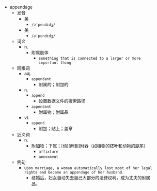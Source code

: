 - appendage
  - 发音
    - 英
      - `/ə'pendidʒ/`
    - 美
      - `/ə'pɛndɪdʒ/`
  - 词义
    - n.
      - 附属肢体
        - `something that is connected to a larger or more important thing`
  - 同根词
    - adj.
      - `appendant`
        - 附属的；附加的
    - n.
      - `append`
        - 设置数据文件的搜索路径
      - `appendant`
        - 附属物；附属品
    - vt.
      - `append`
        - 附加；贴上；盖章
  - 近义词
    - n.
      - 附加物；下属；[动][解剖]附器（如植物的枝叶和动物的腿尾）
        - `affixture`
        - `annexment`
  - 例句
    - `Upon marriage, a woman automatically lost most of her legal rights and became an appendage of her husband.`
      - 结婚后，妇女自动失去自己大部分的法律权利，成为丈夫的附属品。


